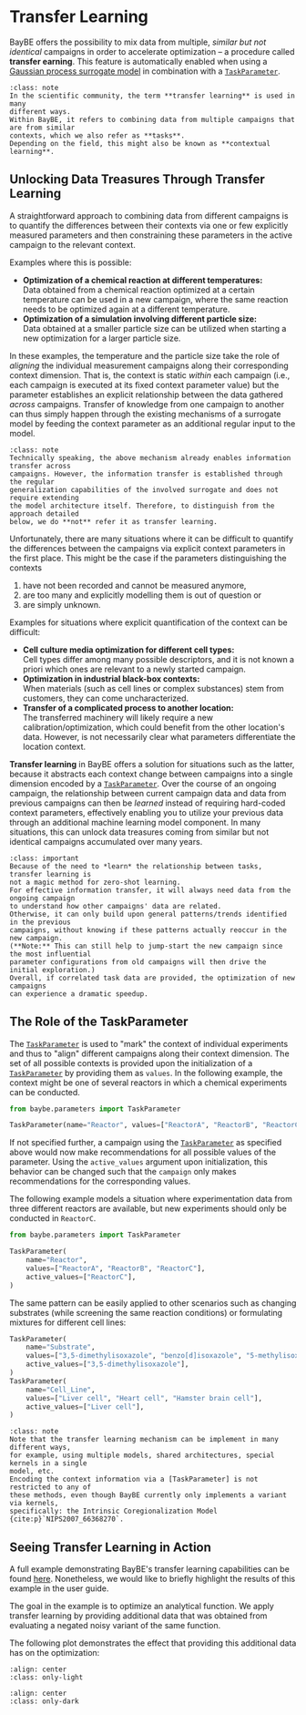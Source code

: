 # Transfer Learning

BayBE offers the possibility to mix data from multiple, *similar but not identical*
campaigns in order to accelerate optimization – a procedure called **transfer earning**. 
This feature is automatically enabled when using a
[Gaussian process surrogate model](baybe.surrogates.gaussian_process.core.GaussianProcessSurrogate)
in combination with a [`TaskParameter`].

```{admonition} Terminology
:class: note
In the scientific community, the term **transfer learning** is used in many
different ways.
Within BayBE, it refers to combining data from multiple campaigns that are from similar
contexts, which we also refer as **tasks**.
Depending on the field, this might also be known as **contextual learning**.
```

## Unlocking Data Treasures Through Transfer Learning

A straightforward approach to combining data from different campaigns is to quantify
the differences between their contexts via one or few explicitly measured parameters
and then constraining these parameters in the active campaign to
the relevant context.

Examples where this is possible:
* **Optimization of a chemical reaction at different temperatures:**  
  Data obtained from a chemical reaction optimized at a certain temperature can be used 
  in a new campaign, where the same reaction needs to be optimized again at a different 
  temperature.
* **Optimization of a simulation involving different particle size:**  
  Data obtained at a smaller particle size can be utilized when starting a new 
  optimization for a larger particle size.

In these examples, the temperature and the particle size take the
role of *aligning* the individual measurement campaigns along their corresponding
context dimension. That is, the context is static *within* each campaign
(i.e., each campaign is executed at its fixed context parameter value) but the
parameter establishes an explicit relationship between the data gathered *across*
campaigns. Transfer of knowledge from one campaign to another can thus simply happen
through the existing mechanisms of a surrogate model by feeding the context 
parameter as an additional regular input to the model. 

```{admonition} Terminology Continued
:class: note
Technically speaking, the above mechanism already enables information transfer across
campaigns. However, the information transfer is established through the regular
generalization capabilities of the involved surrogate and does not require extending
the model architecture itself. Therefore, to distinguish from the approach detailed
below, we do **not** refer it as transfer learning.
```

Unfortunately, there are many situations where it can be difficult to quantify the
differences between the campaigns via explicit context parameters in the first place.
This might be the case if the parameters distinguishing the contexts 
1. have not been recorded and cannot be measured anymore,
1. are too many and explicitly modelling them is out of question or
1. are simply unknown.

Examples for situations where explicit quantification of the context can be difficult:
* **Cell culture media optimization for different cell types:**  
  Cell types differ among many possible descriptors, and it is not known a priori
  which ones are relevant to a newly started campaign.
* **Optimization in industrial black-box contexts:**  
  When materials (such as cell lines or complex substances) stem from customers,
  they can come uncharacterized.
* **Transfer of a complicated process to another location:**  
  The transferred machinery will likely require a new calibration/optimization, which
  could benefit from the other location's data. However, is not necessarily clear what
  parameters differentiate the location context.

**Transfer learning** in BayBE offers a solution for situations such as the latter,
because it abstracts each context change between campaigns into a single dimension
encoded by a [`TaskParameter`].
Over the course of an ongoing campaign, the relationship between current campaign data
and data from previous campaigns can then be *learned* instead of requiring hard-coded 
context parameters, effectively enabling you to utilize your previous data through
an additional machine learning model component.
In many situations, this can unlock data treasures coming from similar but not identical
campaigns accumulated over many years.

```{admonition} Expectations
:class: important
Because of the need to *learn* the relationship between tasks, transfer learning is
not a magic method for zero-shot learning.
For effective information transfer, it will always need data from the ongoing campaign
to understand how other campaigns' data are related.
Otherwise, it can only build upon general patterns/trends identified in the previous
campaigns, without knowing if these patterns actually reoccur in the new campaign.
(**Note:** This can still help to jump-start the new campaign since the most influential
parameter configurations from old campaigns will then drive the initial exploration.)
Overall, if correlated task data are provided, the optimization of new campaigns
can experience a dramatic speedup.
```

## The Role of the TaskParameter

The [`TaskParameter`] is used to "mark" the context of individual experiments and thus
to "align" different campaigns along their context dimension.
The set of all possible contexts is provided upon the initialization of a
[`TaskParameter`] by providing them as `values`.
In the following example, the context might be one of several reactors in which
a chemical experiments can be conducted.

```python
from baybe.parameters import TaskParameter

TaskParameter(name="Reactor", values=["ReactorA", "ReactorB", "ReactorC"])
```

If not specified further, a campaign using the [`TaskParameter`] as specified above
would now make recommendations for all possible values of the parameter. Using the
`active_values` argument upon initialization, this behavior can be changed such that
the `campaign` only makes recommendations for the corresponding values.

The following example models a situation where experimentation data from three
different reactors are available, but new experiments should only be conducted in
`ReactorC`.

```python
from baybe.parameters import TaskParameter

TaskParameter(
    name="Reactor",
    values=["ReactorA", "ReactorB", "ReactorC"],
    active_values=["ReactorC"],
)
```

The same pattern can be easily applied to other scenarios such as changing substrates
(while screening the same reaction conditions) or formulating mixtures for different cell lines:

~~~python
TaskParameter(
    name="Substrate",
    values=["3,5-dimethylisoxazole", "benzo[d]isoxazole", "5-methylisoxazole"],
    active_values=["3,5-dimethylisoxazole"],
)
TaskParameter(
    name="Cell_Line",
    values=["Liver cell", "Heart cell", "Hamster brain cell"],
    active_values=["Liver cell"],
)
~~~

```{admonition} Technology
:class: note
Note that the transfer learning mechanism can be implement in many different ways,
for example, using multiple models, shared architectures, special kernels in a single
model, etc.
Encoding the context information via a [TaskParameter] is not restricted to any of
these methods, even though BayBE currently only implements a variant via kernels,
specifically: the Intrinsic Coregionalization Model {cite:p}`NIPS2007_66368270`.
```

## Seeing Transfer Learning in Action

A full example demonstrating BayBE's transfer learning capabilities can be found
[here](../../examples/Transfer_Learning/basic_transfer_learning).
Nonetheless, we would like to briefly highlight the results of this example in the 
user guide.

The goal in the example is to optimize an analytical function.
We apply transfer learning by providing additional data that was obtained from
evaluating a negated noisy variant of the same function.

The following plot demonstrates the effect that providing this additional data has
on the optimization:

```{image} ../../examples/Transfer_Learning/basic_transfer_learning_light.svg
:align: center
:class: only-light
```

```{image} ../../examples/Transfer_Learning/basic_transfer_learning_dark.svg
:align: center
:class: only-dark
```

```{bibliography}
```

[`TaskParameter`]: baybe.parameters.categorical.TaskParameter